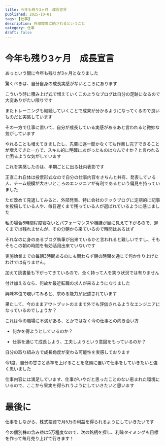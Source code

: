 ```yaml
---
title: 今年も残り3ヶ月　成長宣言
published: 2025-10-01
tags: [仕事]
description: 外部環境に晒されるということ
category: 仕事
draft: false
---
```


# 今年も残り3ヶ月　成長宣言

あっという間に今年も残りが3ヶ月となりました

驚くべきは、自分自身の成長実感がないところにあります

こういう時に積み上げ式で増えていくこのようなブログは自分の足跡になるので大変ありがたい限りです

またトレーニングも継続していくことで成果が分かるようになってくるので良いものだと実感しています

その一方で仕事に置いて、自分が成長している実感があるあと言われると微妙な気がしています

やれることも増えてきましたし、先輩に逐一聞かなくても作業し完了できることが増えてきた一方で、スキル的に明確にあがったものはなんですか？と言われると困るような気がしています

これを実感したのは、半期ごとに出る社内表彰です

正直これ自体は投票形式なので自分の仕事内容をきちんと共有、発表している人、チーム規模が大きいところのエンジニアが有利であるという偏見を持っていました

ただ改めて見返してみると、外部発表、特に会社のテックブログに定期的に記事を投稿している人や、毎日遅くまで残っている人が選ばれているように感じました

私の場合8時間程度寝ないとパフォーマンスや機嫌が目に見えて下がるので、遅くまでは残れませんが、その分朝から来ているので時間はあるはず

それなのに身のあるブログ執筆が出来ているかと言われると難しいですし、そもそもこの朝の時間を有効活用出来ていないです

実施始業までの毎朝3時間あるのにも関わらず朝の時間を通じて何か作り上げたわけでは有りません。

加えて読書量も下がってきているので、全く持って人を笑う状況では有りません

付け加えるなら、何故か最近転職の求人が来るようになりました

興味本位で覗いてみると、求める能力が記述されています

果たして、今のままアウトプットのままで外でも評価されるようなエンジニアになっているのでしょうか？

これは今の職場に不満がある、とかではなく今の仕事との向き合い方

- 何かを得ようとしているのか？

- 仕事を通じて成長しよう、工夫しようという意図をもっているのか？

自分の取り組み方で成長角度が変わる可能性を実感しております

今1度、自分の甘さと基準を上げることを念頭に置いて仕事をしていきたいと強く思いました

仕事内容には満足しています、仕事がいやだと思ったことのない恵まれた環境にいるので、ここから果実を得られうようにしていきたいと思います

# 最後に

仕事をしながら、株式投資で月5万の利益を得られるようにしていきたいです

今の個別株の含み益は5万程度なので、次の銘柄を探し、利確タイミングも目標を作って毎月売り上げて行きます！

